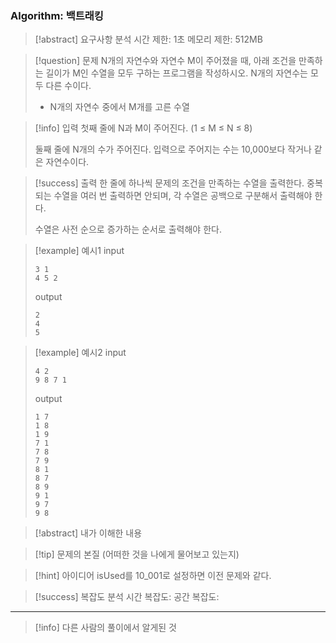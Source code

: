 ### Algorithm: 백트래킹

> [!abstract] 요구사항 분석
> 시간 제한: 1초
> 메모리 제한: 512MB

> [!question] 문제
> N개의 자연수와 자연수 M이 주어졌을 때, 아래 조건을 만족하는 길이가 M인 수열을 모두 구하는 프로그램을 작성하시오. N개의 자연수는 모두 다른 수이다.
>
> - N개의 자연수 중에서 M개를 고른 수열

> [!info] 입력
> 첫째 줄에 N과 M이 주어진다. (1 ≤ M ≤ N ≤ 8)
>
> 둘째 줄에 N개의 수가 주어진다. 입력으로 주어지는 수는 10,000보다 작거나 같은 자연수이다.

> [!success] 출력
> 한 줄에 하나씩 문제의 조건을 만족하는 수열을 출력한다. 중복되는 수열을 여러 번 출력하면 안되며, 각 수열은 공백으로 구분해서 출력해야 한다.
>
> 수열은 사전 순으로 증가하는 순서로 출력해야 한다.

> [!example] 예시1
> input
>
> ```
> 3 1
> 4 5 2
> ```
>
> output
>
> ```
> 2
> 4
> 5
> ```

> [!example] 예시2
> input
>
> ```
> 4 2
> 9 8 7 1
> ```
>
> output
>
> ```
> 1 7
> 1 8
> 1 9
> 7 1
> 7 8
> 7 9
> 8 1
> 8 7
> 8 9
> 9 1
> 9 7
> 9 8
> ```

> [!abstract] 내가 이해한 내용

> [!tip] 문제의 본질 (어떠한 것을 나에게 물어보고 있는지)

> [!hint] 아이디어
> isUsed를 10_001로 설정하면 이전 문제와 같다.

> [!success] 복잡도 분석
> 시간 복잡도:
> 공간 복잡도:

---

> [!info] 다른 사람의 풀이에서 알게된 것
